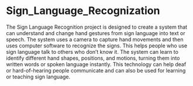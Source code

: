 # Sign_Language_Recognization

The Sign Language Recognition project is designed to create a system that can understand and change hand gestures from sign language into text or speech. The system uses a camera to capture hand movements and then uses computer software to recognize the signs. This helps people who use sign language talk to others who don’t know it. The system can learn to identify different hand shapes, positions, and motions, turning them into written words or spoken language instantly. This technology can help deaf or hard-of-hearing people communicate and can also be used for learning or teaching sign language.
